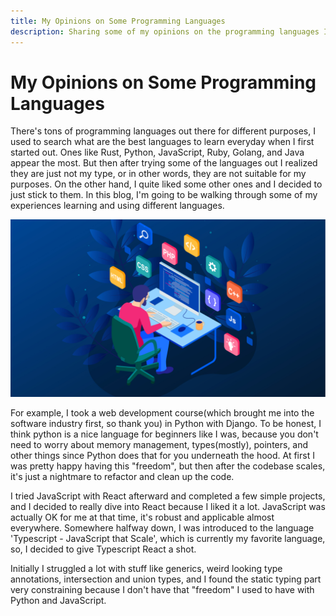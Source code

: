 ```yaml
---
title: My Opinions on Some Programming Languages
description: Sharing some of my opinions on the programming languages I've learned.
---
```


# My Opinions on Some Programming Languages

There's tons of programming languages out there for different purposes, I used to search what are the best languages to learn everyday when I first started out. Ones like Rust, Python, JavaScript, Ruby, Golang, and Java appear the most. But then after trying some of the languages out I realized they are just not my type, or in other words, they are not suitable for my purposes. On the other hand, I quite liked some other ones and I decided to just stick to them. In this blog, I'm going to be walking through some of my experiences learning and using different languages.

![](https://raw.githubusercontent.com/timthedev07/my-website/staging/assets/programming-languages.jpg)

For example, I took a web development course(which brought me into the software industry first, so thank you) in Python with Django. To be honest, I think python is a nice language for beginners like I was, because you don't need to worry about memory management, types(mostly), pointers, and other things since Python does that for you underneath the hood. At first I was pretty happy having this "freedom", but then after the codebase scales, it's just a nightmare to refactor and clean up the code.

I tried JavaScript with React afterward and completed a few simple projects, and I decided to really dive into React because I liked it a lot. JavaScript was actually OK for me at that time, it's robust and applicable almost everywhere. Somewhere halfway down, I was introduced to the language 'Typescript - JavaScript that Scale', which is currently my favorite language, so, I decided to give Typescript React a shot.

Initially I struggled a lot with stuff like generics, weird looking type annotations, intersection and union types, and I found the static typing part very constraining because I don't have that "freedom" I used to have with Python and JavaScript.
